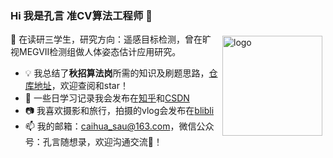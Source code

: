 ### Hi 我是孔言 准CV算法工程师 👋
<img src="https://github-readme-stats.vercel.app/api?username=kongyan66&show_icons=true" alt="logo" height="160" align="right" style="margin: 5px; margin-bottom: 20px;" />
 

🔭 在读研三学生，研究方向：遥感目标检测，曾在旷视MEGVII检测组做人体姿态估计应用研究。
- 💡 我总结了**秋招算法岗**所需的知识及刷题思路，[仓库地址](https://github.com/kongyan66/leetcode-daily)，欢迎查阅和star！
- 📑 一些日学习记录我会发布在[知乎](https://www.zhihu.com/people/kong-yan-95-61)和[CSDN](https://blog.csdn.net/qq_41719643)
- 📷 我喜欢摄影和旅行，拍摄的vlog会发布在[blibli](https://space.bilibili.com/381558745?spm_id_from=333.1007.0.0)
- 📫 我的邮箱：caihua_sau@163.com，微信公众号：孔言随想录，欢迎沟通交流👋！



